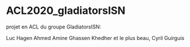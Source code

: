 # ACL2020_gladiatorsISN
projet en ACL du groupe GladiatorsISN:

Luc Hagen
Ahmed Amine
Ghassen Khedher
et le plus beau, Cyril Guirguis

